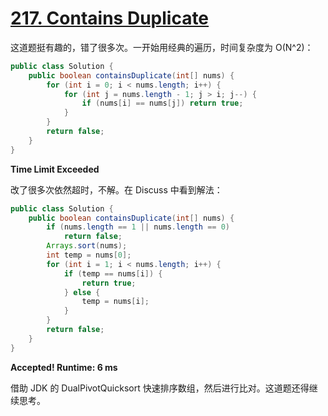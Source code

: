 # [217. Contains Duplicate](https://leetcode.com/problems/contains-duplicate/)

这道题挺有趣的，错了很多次。一开始用经典的遍历，时间复杂度为 O(N^2)：

```java
public class Solution {
    public boolean containsDuplicate(int[] nums) {
        for (int i = 0; i < nums.length; i++) {
            for (int j = nums.length - 1; j > i; j--) {
                if (nums[i] == nums[j]) return true;
            }
        }
        return false;
    }
}
```

**Time Limit Exceeded**

改了很多次依然超时，不解。在 Discuss 中看到解法：

```java
public class Solution {
    public boolean containsDuplicate(int[] nums) {
        if (nums.length == 1 || nums.length == 0)
            return false;
        Arrays.sort(nums);
        int temp = nums[0];
        for (int i = 1; i < nums.length; i++) {
            if (temp == nums[i]) {
                return true;
            } else {
                temp = nums[i];
            }
        }
        return false;
    }
}
```

**Accepted! Runtime: 6 ms**

借助 JDK 的 DualPivotQuicksort 快速排序数组，然后进行比对。这道题还得继续思考。